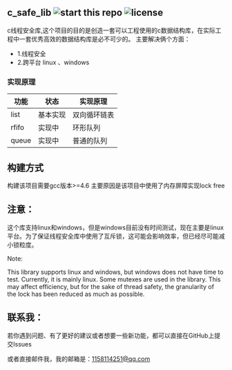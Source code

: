 ## c_safe_lib  ![start this repo](https://img.shields.io/github/stars/1158114251/c_safe_lib.svg) ![license](https://img.shields.io/github/license/1158114251/c_safe_lib.svg)

c线程安全库,这个项目的目的是创造一套可以工程使用的c数据结构库，在实际工程中一套优秀高效的数据结构库是必不可少的。
主要解决俩个方面：

- 1.线程安全 
- 2.跨平台 linux 、windows


### 实现原理

功能 | 状态 | 实现原理
---|---|---
list|基本实现 |双向循环链表
rfifo|实现中|环形队列
queue|实现中|普通的队列

## 构建方式

构建该项目需要gcc版本>=4.6 主要原因是该项目中使用了内存屏障实现lock free


## 注意：

 这个库支持linux和windows，但是windows目前没有时间测试，现在主要是linux平台。为了保证线程安全库中使用了互斥锁，这可能会影响效率，但已经尽可能减小锁粒度。

Note:

This library supports linux and windows, but windows does not have time to test. Currently, it is mainly linux. 
Some mutexes are used in the library. This may affect efficiency, but for the sake of thread safety, 
the granularity of the lock has been reduced as much as possible.




## 联系我：
 
若你遇到问题、有了更好的建议或者想要一些新功能，都可以直接在GitHub上提交Issues

或者直接邮件我，我的邮箱是：1158114251@qq.com

